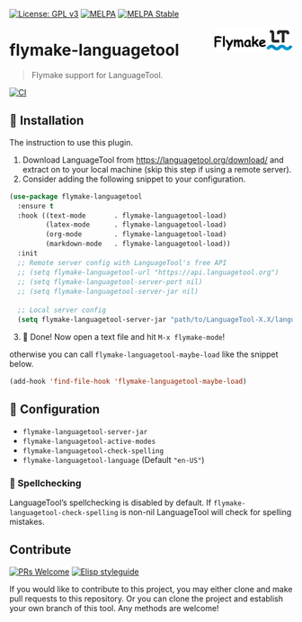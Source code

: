 [![License: GPL v3](https://img.shields.io/badge/License-GPL%20v3-blue.svg)](https://www.gnu.org/licenses/gpl-3.0)
[![MELPA](https://melpa.org/packages/flymake-languagetool-badge.svg)](https://melpa.org/#/flymake-languagetool)
[![MELPA Stable](https://stable.melpa.org/packages/flymake-languagetool-badge.svg)](https://stable.melpa.org/#/flymake-languagetool)

<img align="right" src="./etc/logo.png" with="138" height="46">

# flymake-languagetool
> Flymake support for LanguageTool.

[![CI](https://github.com/emacs-languagetool/flymake-languagetool/actions/workflows/test.yml/badge.svg)](https://github.com/emacs-languagetool/flymake-languagetool/actions/workflows/test.yml)

## :floppy_disk: Installation

The instruction to use this plugin.

1. Download LanguageTool from https://languagetool.org/download/ and
   extract on to your local machine (skip this step if using a remote
   server).
2. Consider adding the following snippet to your configuration.

```el
(use-package flymake-languagetool
  :ensure t
  :hook ((text-mode       . flymake-languagetool-load)
         (latex-mode      . flymake-languagetool-load)
         (org-mode        . flymake-languagetool-load)
         (markdown-mode   . flymake-languagetool-load))
  :init
  ;; Remote server config with LanguageTool's free API
  ;; (setq flymake-languagetool-url "https://api.languagetool.org")
  ;; (setq flymake-languagetool-server-port nil)
  ;; (setq flymake-languagetool-server-jar nil)

  ;; Local server config
  (setq flymake-languagetool-server-jar "path/to/LanguageTool-X.X/languagetool-server.jar"))
```

3. :tada: Done! Now open a text file and hit `M-x flymake-mode`!

otherwise you can call `flymake-languagetool-maybe-load` like the snippet below.

```el
(add-hook 'find-file-hook 'flymake-languagetool-maybe-load)
```

## :wrench: Configuration

* `flymake-languagetool-server-jar`
* `flymake-languagetool-active-modes`
* `flymake-languagetool-check-spelling`
* `flymake-languagetool-language` (Default `"en-US"`)

### :book: Spellchecking

LanguageTool’s spellchecking is disabled by default. If
`flymake-languagetool-check-spelling` is non-nil LanguageTool will check
for spelling mistakes.

## Contribute

[![PRs Welcome](https://img.shields.io/badge/PRs-welcome-brightgreen.svg)](http://makeapullrequest.com)
[![Elisp styleguide](https://img.shields.io/badge/elisp-style%20guide-purple)](https://github.com/bbatsov/emacs-lisp-style-guide)

If you would like to contribute to this project, you may either
clone and make pull requests to this repository. Or you can
clone the project and establish your own branch of this tool.
Any methods are welcome!
